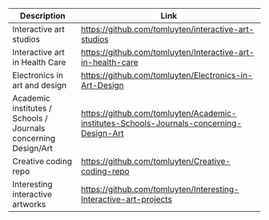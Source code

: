  Description        | Link           |
| ------------- |-------------|
| Interactive art studios     | https://github.com/tomluyten/interactive-art-studios |
| Interactive art in Health Care     | https://github.com/tomluyten/Interactive-art-in-health-care      | 
| Electronics in art and design | https://github.com/tomluyten/Electronics-in-Art-Design     | 
| Academic institutes / Schools / Journals concerning Design/Art | https://github.com/tomluyten/Academic-institutes-Schools-Journals-concerning-Design-Art     | 
| Creative coding repo | https://github.com/tomluyten/Creative-coding-repo    | 
| Interesting interactive artworks | https://github.com/tomluyten/Interesting-Interactive-art-projects     | 
